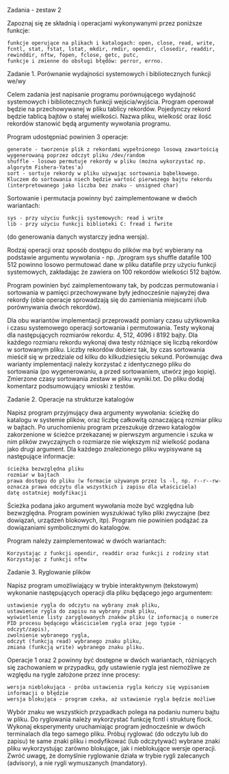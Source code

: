 Zadania - zestaw 2

Zapoznaj się ze składnią i operacjami wykonywanymi przez poniższe funkcje:

    funkcje operujące na plikach i katalogach: open, close, read, write, fcntl, stat, fstat, lstat, mkdir, rmdir, opendir, closedir, readdir, rewinddir, nftw, fopen, fclose, getc, putc,
    funkcje i zmienne do obsługi błędów: perror, errno.

Zadanie 1. Porównanie wydajności systemowych i bibliotecznych funkcji we/wy

Celem zadania jest napisanie programu porównującego wydajność systemowych i bibliotecznych funkcji wejścia/wyjścia. Program operował będzie na przechowywanej w pliku tablicy rekordów. Pojedynczy rekord będzie tablicą bajtów o stałej wielkości. Nazwa pliku, wielkość oraz ilość rekordów stanowić będą argumenty wywołania programu.

Program udostępniać powinien 3 operacje:

    generate - tworzenie plik z rekordami wypełnionego losową zawartością wygenerowaną poprzez odczyt pliku /dev/random
    shuffle - losowo permutuje rekordy w pliku (można wykorzystać np. algorytm Fishera-Yates'a)
    sort - sortuje rekordy w pliku używając sortowania bąbelkowego. Kluczem do sortowania niech będzie wartość pierwszego bajtu rekordu (interpretowanego jako liczba bez znaku - unsigned char)

Sortowanie i permutacja powinny być zaimplementowane w dwóch wariantach:

    sys - przy użyciu funkcji systemowych: read i write
    lib - przy użyciu funkcji biblioteki C: fread i fwrite

(do generowania danych wystarczy jedna wersja).

Rodzaj operacji oraz sposób dostępu do plików ma być wybierany na podstawie argumentu wywołania - np. ./program sys shuffle datafile 100 512 powinno losowo permutować dane w pliku datafile przy użyciu funkcji systemowych, zakładając że zawiera on 100 rekordów wielkości 512 bajtów.

Program powinien być zaimplementowany tak, by podczas permutowania i sortowania w pamięci przechowywane były jednocześnie najwyżej dwa rekordy (obie operacje sprowadzają się do zamieniania miejscami i/lub porównywania dwóch rekordów).

Dla obu wariantów implementacji przeprowadź pomiary czasu użytkownika i czasu systemowego operacji sortowania i permutowania. Testy wykonaj dla następujących rozmiarów rekordu: 4, 512, 4096 i 8192 bajty. Dla każdego rozmiaru rekordu wykonaj dwa testy różniące się liczbą rekordów w sortowanym pliku. Liczby rekordów dobierz tak, by czas sortowania mieścił się w przedziale od kilku do kilkudziesięciu sekund. Porównując dwa warianty implementacji należy korzystać z identycznego pliku do sortowania (po wygenerowaniu, a przed sortowaniem, utwórz jego kopię). Zmierzone czasy sortowania zestaw w pliku wyniki.txt. Do pliku dodaj komentarz podsumowujący wnioski z testów.

Zadanie 2. Operacje na strukturze katalogów

Napisz program przyjmujący dwa argumenty wywołania: ścieżkę do katalogu w systemie plików, oraz liczbę całkowitą oznaczającą rozmiar pliku w bajtach. Po uruchomieniu program przeszukuje drzewo katalogów zakorzenione w ścieżce przekazanej w pierwszym argumencie i szuka w nim plików zwyczajnych o rozmiarze nie większym niż wielkość podana jako drugi argument. Dla każdego znalezionego pliku wypisywane są następujące informacje:

    ścieżka bezwzględna pliku
    rozmiar w bajtach
    prawa dostępu do pliku (w formacie używanym przez ls -l, np. r--r--rw- oznacza prawa odczytu dla wszystkich i zapisu dla właściciela)
    datę ostatniej modyfikacji

Ścieżka podana jako argument wywołania może być względna lub bezwzględna. Program powinien wyszukiwać tylko pliki zwyczajne (bez dowiązań, urządzeń blokowych, itp). Program nie powinien podążać za dowiązaniami symbolicznymi do katalogów.

Program należy zaimplementować w dwóch wariantach:

    Korzystając z funkcji opendir, readdir oraz funkcji z rodziny stat
    Korzystając z funkcji nftw

Zadanie 3. Ryglowanie plików

Napisz program umożliwiający w trybie interaktywnym (tekstowym) wykonanie następujących operacji dla pliku będącego jego argumentem:

    ustawienie rygla do odczytu na wybrany znak pliku,
    ustawienie rygla do zapisu na wybrany znak pliku,
    wyświetlenie listy zaryglowanych znaków pliku (z informacją o numerze PID procesu będącego właścicielem rygla oraz jego typie - odczyt/zapis),
    zwolnienie wybranego rygla,
    odczyt (funkcją read) wybranego znaku pliku,
    zmiana (funkcją write) wybranego znaku pliku.

Operacje 1 oraz 2 powinny być dostępne w dwóch wariantach, różniących się zachowaniem w przypadku, gdy ustawienie rygla jest niemożliwe ze względu na rygle założone przez inne procesy:

    wersja nieblokująca - próba ustawienia rygla kończy się wypisaniem informacji o błędzie
    wersja blokująca - program czeka, aż ustawienie rygla będzie możliwe

Wybór znaku we wszystkich przypadkach polega na podaniu numeru bajtu w pliku. Do ryglowania należy wykorzystać funkcję fcntl i strukturę flock. Wykonaj eksperymenty uruchamiając program jednocześnie w dwóch terminalach dla tego samego pliku. Próbuj ryglować (do odczytu lub do zapisu) te same znaki pliku i modyfikować (lub odczytywać) wybrane znaki pliku wykorzystując zarówno blokujące, jak i nieblokujące wersje operacji. Zwróć uwagę, że domyślnie ryglowanie działa w trybie rygli zalecanych (advisory), a nie rygli wymuszanych (mandatory).
